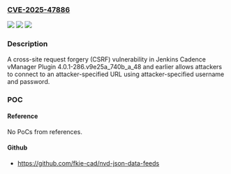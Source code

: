 ### [CVE-2025-47886](https://cve.mitre.org/cgi-bin/cvename.cgi?name=CVE-2025-47886)
![](https://img.shields.io/static/v1?label=Product&message=Jenkins%20Cadence%20vManager%20Plugin&color=blue)
![](https://img.shields.io/static/v1?label=Version&message=0%3C%3D%204.0.1-286.v9e25a_740b_a_48%20&color=brighgreen)
![](https://img.shields.io/static/v1?label=Vulnerability&message=n%2Fa&color=brighgreen)

### Description

A cross-site request forgery (CSRF) vulnerability in Jenkins Cadence vManager Plugin 4.0.1-286.v9e25a_740b_a_48 and earlier allows attackers to connect to an attacker-specified URL using attacker-specified username and password.

### POC

#### Reference
No PoCs from references.

#### Github
- https://github.com/fkie-cad/nvd-json-data-feeds

